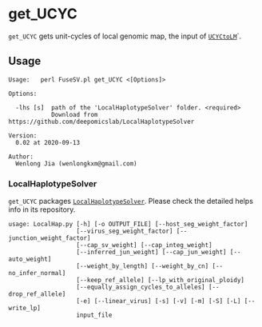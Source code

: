 # get_UCYC
`get_UCYC` gets unit-cycles of local genomic map, the input of [`UCYCtoLM`](./UCYCtoLM.md)`.

## Usage

```
Usage:   perl FuseSV.pl get_UCYC <[Options]>

Options:

  -lhs [s]  path of the 'LocalHaplotypeSolver' folder. <required>
            Download from https://github.com/deepomicslab/LocalHaplotypeSolver

Version:
  0.02 at 2020-09-13

Author:
  Wenlong Jia (wenlongkxm@gmail.com)
```

### LocalHaplotypeSolver

`get_UCYC` packages [`LocalHaplotypeSolver`](https://github.com/deepomicslab/LocalHaplotypeSolver).
Please check the detailed helps info in its repository.

```
usage: LocalHap.py [-h] [-o OUTPUT_FILE] [--host_seg_weight_factor]
                   [--virus_seg_weight_factor] [--junction_weight_factor]
                   [--cap_sv_weight] [--cap_integ_weight]
                   [--inferred_jun_weight] [--cap_jun_weight] [--auto_weight]
                   [--weight_by_length] [--weight_by_cn] [--no_infer_normal]
                   [--keep_ref_allele] [--lp_with_original_ploidy]
                   [--equally_assign_cycles_to_alleles] [--drop_ref_allele]
                   [-e] [--linear_virus] [-s] [-v] [-m] [-S] [-L] [--write_lp]
                   input_file
```
